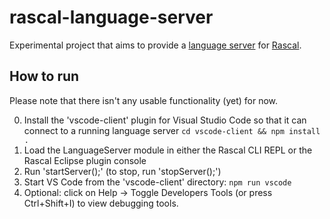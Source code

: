 # rascal-language-server

Experimental project that aims to provide a [language server](https://github.com/Microsoft/language-server-protocol) for [Rascal](http://www.rascal-mpl.org/).

## How to run

Please note that there isn't any usable functionality (yet) for now.

0. Install the 'vscode-client' plugin for Visual Studio Code so that it can connect to a running language server
`cd vscode-client && npm install .`
0. Load the LanguageServer module in either the Rascal CLI REPL or the Rascal Eclipse plugin console
0. Run 'startServer();' (to stop, run 'stopServer();')
0. Start VS Code from the 'vscode-client' directory:
`npm run vscode`
0. Optional: click on Help → Toggle Developers Tools (or press Ctrl+Shift+I) to view debugging tools.